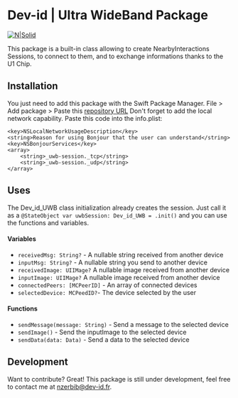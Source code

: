 # Dev-id | Ultra WideBand Package

[![N|Solid](https://images.squarespace-cdn.com/content/v1/5fc52d89ea4a794d566102b9/9c074051-37b0-424f-abeb-a95dd9f4f085/logoDevidBlanc.png)](https://nodesource.com/products/nsolid)

This package is a built-in class allowing to create NearbyInteractions Sessions, to connect to them, and to exchange informations thanks to the U1 Chip.

## Installation
You just need to add this package with the Swift Package Manager.
File > Add package > Paste this [repository URL](https://github.com/iNathanZ/Dev_id_UWB)
Don't forget to add the local network capability.
Paste this code into the info.plist:
```
<key>NSLocalNetworkUsageDescription</key>
<string>Reason for using Bonjour that the user can understand</string>
<key>NSBonjourServices</key>
<array>
    <string>_uwb-session._tcp</string>
    <string>_uwb-session._udp</string>
</array>
```

## Uses

The Dev_id_UWB class initialization already creates the session.
Just call it as a `@StateObject var uwbSession: Dev_id_UWB = .init()` and you can use the functions and variables.

#### Variables
- `receivedMsg: String?` - A nullable string received from another device
- `inputMsg: String?` - A nullable string you send to another device
- `receivedImage: UIIMage?` A nullable image received from another device
- `inputImage: UIIMage?` A nullable image received from another device
- `connectedPeers: [MCPeerID]` - An array of connected devices
- `selectedDevice: MCPeedID?`- The device selected by the user

#### Functions
- `sendMessage(message: String)` - Send a message to the selected device
- `sendImage()` - Send the inputImage to the selected device
- `sendData(data: Data)` - Send a data to the selected device

## Development

Want to contribute? Great!
This package is still under development, feel free to contact me at nzerbib@dev-id.fr.

